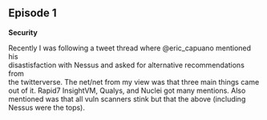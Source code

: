 ## Episode 1
**Security**  

Recently I was following a tweet thread where @eric_capuano mentioned his  
disastisfaction with Nessus and asked for alternative recommendations from  
the twitterverse.  The net/net from my view was that three main things came  
out of it.  Rapid7 InsightVM, Qualys, and Nuclei got many mentions.  Also  
mentioned was that all vuln scanners stink but that the above (including  
Nessus were the tops).  


